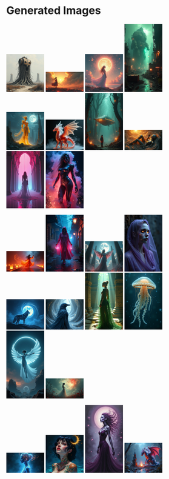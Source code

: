 # Generated Images



<img src="2025_07_11_01.png" width="100"/> <img src="2025_07_11_02.png" width="100"/> <img src="2025_07_11_03.png" width="100"/> <img src="2025_07_11_04.png" width="100"/> <img src="2025_07_11_05.png" width="100"/> <img src="2025_07_11_06.png" width="100"/> <img src="2025_07_11_07.png" width="100"/> <img src="2025_07_11_08.png" width="100"/> <img src="2025_07_11_09.png" width="100"/> <img src="2025_07_11_10.png" width="100"/>

<img src="2025_07_11_11.png" width="100"/> <img src="2025_07_11_12.png" width="100"/> <img src="2025_07_11_13.png" width="100"/> <img src="2025_07_11_14.png" width="100"/> <img src="2025_07_11_15.png" width="100"/> <img src="2025_07_11_16.png" width="100"/> <img src="2025_07_11_17.png" width="100"/> <img src="2025_07_11_18.png" width="100"/> <img src="2025_07_11_19.png" width="100"/> <img src="2025_07_11_20.png" width="100"/>

<img src="2025_07_11_21.png" width="100"/> <img src="2025_07_11_22.png" width="100"/> <img src="2025_07_11_23.png" width="100"/> <img src="2025_07_11_24.png" width="100"/>